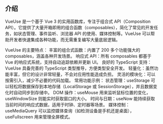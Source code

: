 ﻿## 介绍
VueUse 是一个基于 Vue 3 的实用函数库，专注于组合式 API（Composition API）。它提供了大量开箱即用的组合函数（composables），简化了常见的开发任务，如状态管理、事件监听、浏览器 API 的使用、媒体控制等。VueUse 可以帮助开发者快速集成各种功能，而无需重复编写大量底层逻辑。

VueUse 的主要特点：
丰富的组合式函数：内置了 200 多个功能强大的 composables，涵盖各种开发场景。
响应式 API：所有 composables 都基于 Vue 的响应式系统，支持自动追踪依赖并更新 UI。
良好的 TypeScript 支持：VueUse 具备完善的 TypeScript 类型推导，方便类型安全开发。
轻量化：虽然功能丰富，但它的设计非常轻量，不会对应用性能造成负担。
灵活的模块化：可以按需引入，减少不必要的代码加载。
常用功能示例：
状态管理：useStorage 可以轻松将数据保存到本地存储（LocalStorage 或 SessionStorage），并且数据变化时自动同步到存储中。
DOM 操作：useMouse 用来监听鼠标位置的变化，useWindowSize 则能实时获取窗口的大小。
时间与日期：useNow 能持续获取当前时间的响应式数据，适用于时钟、定时器等场景。
媒体控制：useMediaQuery 可以监控媒体查询（如检测设备是手机还是桌面），useFullscreen 用来管理全屏模式。